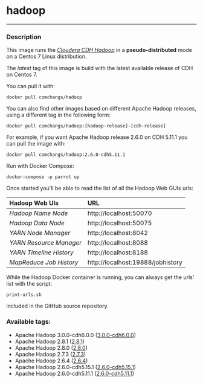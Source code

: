 # **hadoop**
___

### Description

This image runs the [*Cloudera CDH Hadoop*](https://www.cloudera.com/products/open-source/apache-hadoop/key-cdh-components.html) in a **pseudo-distributed** mode on a Centos 7 Linux distribution.

The *latest* tag of this image is build with the latest available release of CDH on Centos 7.

You can pull it with:

    docker pull comchangs/hadoop


You can also find other images based on different Apache Hadoop releases, using a different tag in the following form:

    docker pull comchangs/hadoop:[hadoop-release]-[cdh-release]


For example, if you want Apache Hadoop release 2.6.0 on CDH 5.11.1 you can pull the image with:

    docker pull comchangs/hadoop:2.6.0-cdh5.11.1

Run with Docker Compose:

    docker-compose -p parrot up


Once started you'll be able to read the list of all the Hadoop Web GUIs urls:

| **Hadoop Web UIs**        |**URL**                            |
|:--------------------------|:----------------------------------|
| *Hadoop Name Node*        | http://localhost:50070            |
| *Hadoop Data Node*        | http://localhost:50075            |
| *YARN Node Manager*       | http://localhost:8042             |
| *YARN Resource Manager*   | http://localhost:8088             |
| *YARN Timeline History*   | http://localhost:8188             |
| *MapReduce Job History*   | http://localhost:19888/jobhistory |

While the Hadoop Docker container is running, you can always get the urls' list with the script:

    print-urls.sh

included in the GitHub source repository.


### Available tags:

- Apache Hadoop 3.0.0-cdh6.0.0 ([3.0.0-cdh6.0.0](https://github.com/comchangs/docker-hadoop/blob/3.0.0-cdh6.0.0/Dockerfile))
- Apache Hadoop 2.8.1 ([2.8.1](https://github.com/comchangs/docker-hadoop/blob/2.8.1/Dockerfile))
- Apache Hadoop 2.8.0 ([2.8.0](https://github.com/comchangs/docker-hadoop/blob/2.8.0/Dockerfile))
- Apache Hadoop 2.7.3 ([2.7.3](https://github.com/comchangs/docker-hadoop/blob/2.7.3/Dockerfile))
- Apache Hadoop 2.6.4 ([2.6.4](https://github.com/comchangs/docker-hadoop/blob/2.6.4/Dockerfile))
- Apache Hadoop 2.6.0-cdh5.15.1 ([2.6.0-cdh5.15.1](https://github.com/comchangs/docker-hadoop/blob/2.6.0-cdh5.11.1/Dockerfile))
- Apache Hadoop 2.6.0-cdh5.11.1 ([2.6.0-cdh5.11.1](https://github.com/comchangs/docker-hadoop/blob/2.6.0-cdh5.11.1/Dockerfile))